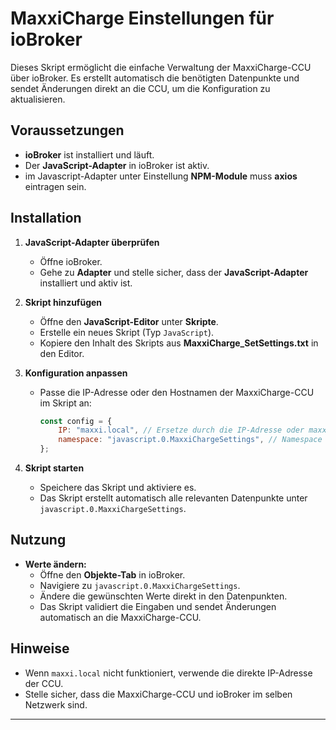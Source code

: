 # MaxxiCharge Einstellungen für ioBroker

Dieses Skript ermöglicht die einfache Verwaltung der MaxxiCharge-CCU über ioBroker. Es erstellt automatisch die benötigten Datenpunkte und sendet Änderungen direkt an die CCU, um die Konfiguration zu aktualisieren.

## Voraussetzungen

- **ioBroker** ist installiert und läuft.
- Der **JavaScript-Adapter** in ioBroker ist aktiv.
- im Javascript-Adapter unter Einstellung **NPM-Module** muss **axios** eintragen sein.

## Installation

1. **JavaScript-Adapter überprüfen**
   - Öffne ioBroker.
   - Gehe zu **Adapter** und stelle sicher, dass der **JavaScript-Adapter** installiert und aktiv ist.

2. **Skript hinzufügen**
   - Öffne den **JavaScript-Editor** unter **Skripte**.
   - Erstelle ein neues Skript (Typ `JavaScript`).
   - Kopiere den Inhalt des Skripts aus **MaxxiCharge_SetSettings.txt** in den Editor.

3. **Konfiguration anpassen**
   - Passe die IP-Adresse oder den Hostnamen der MaxxiCharge-CCU im Skript an:

     ```javascript
     const config = {
         IP: "maxxi.local", // Ersetze durch die IP-Adresse oder maxxi.local
         namespace: "javascript.0.MaxxiChargeSettings", // Namespace für die Datenpunkte
     };
     ```

4. **Skript starten**
   - Speichere das Skript und aktiviere es.
   - Das Skript erstellt automatisch alle relevanten Datenpunkte unter `javascript.0.MaxxiChargeSettings`.

## Nutzung

- **Werte ändern:**
  - Öffne den **Objekte-Tab** in ioBroker.
  - Navigiere zu `javascript.0.MaxxiChargeSettings`.
  - Ändere die gewünschten Werte direkt in den Datenpunkten.
  - Das Skript validiert die Eingaben und sendet Änderungen automatisch an die MaxxiCharge-CCU.


## Hinweise

- Wenn `maxxi.local` nicht funktioniert, verwende die direkte IP-Adresse der CCU.
- Stelle sicher, dass die MaxxiCharge-CCU und ioBroker im selben Netzwerk sind.

---
